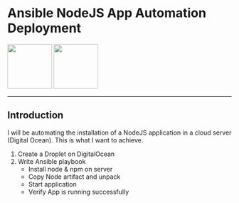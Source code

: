 # Ansible NodeJS App Automation Deployment

<p float="left">
  <img src="" width="100">
  <img src="" width="100">
</p>

----

## Introduction

I will be automating the installation of a NodeJS application in a cloud server (Digital Ocean). This is what I want to achieve.

1. Create a Droplet on DigitalOcean
2. Write Ansible playbook
   * Install node & npm on server
   * Copy Node artifact and unpack
   * Start application
   * Verify App is running successfully